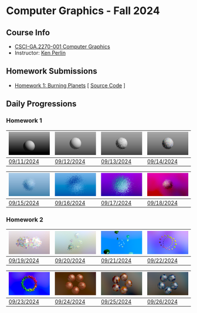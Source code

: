 # Computer Graphics - Fall 2024

## Course Info

-   [CSCI-GA.2270-001 Computer Graphics](https://cs.nyu.edu/~perlin/courses/fall2024/)
-   Instructor: [Ken Perlin](https://cs.nyu.edu/~perlin/)

## Homework Submissions

-   [Homework 1: Burning Planets](https://jackbdu.com/computer-graphics/hw1) [ [Source Code](https://github.com/jackbdu/computer-graphics/tree/main/hw1) ]

## Daily Progressions

### Homework 1

| ![](assets/20240911-daily-experiment-glsl-shader-frag-sphere-rotation-1080p-frame-1.png) | ![](assets/20240912-daily-experiment-glsl-shader-frag-sphere-disintegrating-1080p-frame-1.png) | ![](assets/20240913-daily-experiment-glsl-shader-frag-sphere-fluid-surface-1080p-frame-1.png) | ![](assets/20240914-daily-experiment-glsl-shader-frag-sphere-fluid-surface-colorful-1080p-frame-1.png) |
| ---------------------------------------------------------------------------------------- | ---------------------------------------------------------------------------------------------- | --------------------------------------------------------------------------------------------- | ------------------------------------------------------------------------------------------------------ |
| [09/11/2024](https://www.instagram.com/p/C_0Emg0R3Po/)                                   | [09/12/2024](https://www.instagram.com/p/C_2OTp-OI8C/)                                         | [09/13/2024](https://www.instagram.com/p/C_4lyLqMw8W/)                                        | [09/14/2024](https://www.instagram.com/p/C_6p47iMNeb/)                                                 |

| ![](assets/20240915-daily-experiment-glsl-shader-frag-disintegrating-sphere-fluid-surface-colorful-with-blue-tint-1080p-frame-1.png) | ![](assets/20240916-daily-experiment-glsl-shader-frag-disintegrating-sphere-fluid-surface-colorful-with-colorful-tint-1080p-frame-5.png) | ![](assets/20240917-daily-experiment-glsl-shader-frag-disintegrating-sphere-fluid-surface-colorful-tint-noise-background-1080p-frame-4.png) | ![](assets/20240918-daily-experiment-glsl-shader-frag-disintegrating-sphere-fluid-surface-colorful-tint-environment-noise-1080p-frame-3.png) |
| ------------------------------------------------------------------------------------------------------------------------------------ | ---------------------------------------------------------------------------------------------------------------------------------------- | ------------------------------------------------------------------------------------------------------------------------------------------- | -------------------------------------------------------------------------------------------------------------------------------------------- |
| [09/15/2024](https://www.instagram.com/p/C_87DfKy8q6/)                                                                               | [09/16/2024](https://www.instagram.com/p/C__NWBKxSkf/)                                                                                   | [09/17/2024](https://www.instagram.com/p/DAC3i1asOCs/)                                                                                      | [09/18/2024](https://www.instagram.com/p/DAF4ghvRg-O/)                                                                                       |

### Homework 2

| ![](assets/20240919-daily-experiment-glsl-shader-frag-fluid-spheres-rotating-1080p-frame-1.png) | ![](assets/20240920-daily-experiment-glsl-shader-frag-5-fluid-spheres-animated-1080p-frame-1.png) | ![](assets/20240921-daily-experiment-glsl-shader-frag-dancing-droplets-1080p-frame-2.png) | ![](assets/20240922-daily-experiment-glsl-shader-frag-oscillating-marbles-1080p-frame-1.png) |
| ----------------------------------------------------------------------------------------------- | ------------------------------------------------------------------------------------------------- | ----------------------------------------------------------------------------------------- | -------------------------------------------------------------------------------------------- |
| [09/19/2024](https://www.instagram.com/p/DAIg10iRD-s/)                                          | [09/20/2024](https://www.instagram.com/p/DAKwHngMv7t/)                                            | [09/21/2024](https://www.instagram.com/p/DANQSOEsGts/)                                    | [09/22/2024](https://www.instagram.com/p/DAO8bEXSmex/)                                       |

| ![](assets/20240923-daily-experiment-glsl-shader-frag-oscillating-pebbles-in-a-circle-1080p-frame-1.png) | ![](assets/20240924-daily-experiment-glsl-shader-frag-rolling-marbles-1080p-frame-1.png) | ![](assets/20240925-daily-experiment-glsl-shader-frag-colorful-rolling-marbles-1080p-frame-1.png) | ![](assets/20240926-daily-experiment-glsl-shader-frag-colorful-rolling-marbles-blue-1080p-frame-1.png) |
| -------------------------------------------------------------------------------------------------------- | ---------------------------------------------------------------------------------------- | ------------------------------------------------------------------------------------------------- | ------------------------------------------------------------------------------------------------------ |
| [09/23/2024](https://www.instagram.com/p/DAS_TMvRacq/)                                                   | [09/24/2024](https://www.instagram.com/p/DAVAkxSx0ua/)                                   | [09/25/2024](https://www.instagram.com/p/DAaLzATx2y4/)                                            | [09/26/2024](https://www.instagram.com/p/DAcUXLsM6Q7/)                                                 |

